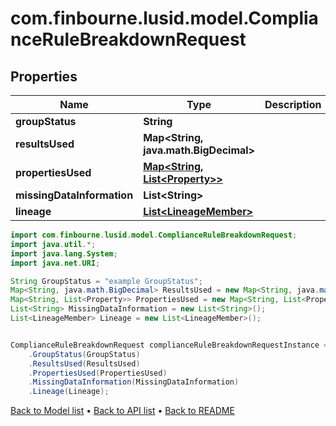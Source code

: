 # com.finbourne.lusid.model.ComplianceRuleBreakdownRequest

## Properties

Name | Type | Description | Notes
------------ | ------------- | ------------- | -------------
**groupStatus** | **String** |  | [default to String]
**resultsUsed** | **Map&lt;String, java.math.BigDecimal&gt;** |  | [default to Map<String, java.math.BigDecimal>]
**propertiesUsed** | [**Map&lt;String, List&lt;Property&gt;&gt;**](List.md) |  | [default to Map<String, List<Property>>]
**missingDataInformation** | **List&lt;String&gt;** |  | [default to List<String>]
**lineage** | [**List&lt;LineageMember&gt;**](LineageMember.md) |  | [default to List<LineageMember>]

```java
import com.finbourne.lusid.model.ComplianceRuleBreakdownRequest;
import java.util.*;
import java.lang.System;
import java.net.URI;

String GroupStatus = "example GroupStatus";
Map<String, java.math.BigDecimal> ResultsUsed = new Map<String, java.math.BigDecimal>();
Map<String, List<Property>> PropertiesUsed = new Map<String, List<Property>>();
List<String> MissingDataInformation = new List<String>();
List<LineageMember> Lineage = new List<LineageMember>();


ComplianceRuleBreakdownRequest complianceRuleBreakdownRequestInstance = new ComplianceRuleBreakdownRequest()
    .GroupStatus(GroupStatus)
    .ResultsUsed(ResultsUsed)
    .PropertiesUsed(PropertiesUsed)
    .MissingDataInformation(MissingDataInformation)
    .Lineage(Lineage);
```


[Back to Model list](../README.md#documentation-for-models) &#8226; [Back to API list](../README.md#documentation-for-api-endpoints) &#8226; [Back to README](../README.md)
